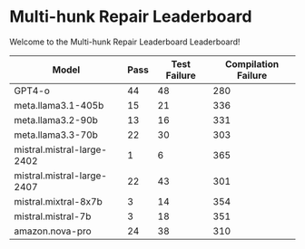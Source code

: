 # Multi-hunk Repair Leaderboard 

Welcome to the Multi-hunk Repair Leaderboard  Leaderboard! 

| Model                           | Pass | Test Failure | Compilation Failure |
|---------------------------------|------|--------------|---------------------|
| GPT4-o                          | 44   | 48           | 280                 |
| meta.llama3.1-405b              | 15   | 21           | 336                 |
| meta.llama3.2-90b               | 13   | 16           | 331                 |
| meta.llama3.3-70b               | 22   | 30           | 303                 |
| mistral.mistral-large-2402      | 1    | 6            | 365                 |
| mistral.mistral-large-2407      | 22   | 43           | 301                 |
| mistral.mixtral-8x7b            | 3    | 14           | 354                 |
| mistral.mistral-7b              | 3    | 18           | 351                 |
| amazon.nova-pro                 | 24   | 38           | 310                 |
